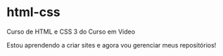 # html-css
 Curso de HTML e CSS 3 do Curso em Video

 Estou aprendendo a criar sites e agora vou gerenciar meus repositórios!
 
